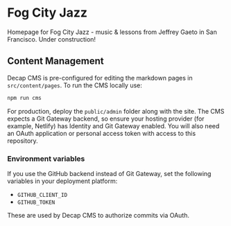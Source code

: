 # Fog City Jazz

Homepage for Fog City Jazz - music & lessons from Jeffrey Gaeto in San Francisco. Under construction!

## Content Management

Decap CMS is pre-configured for editing the markdown pages in `src/content/pages`.
To run the CMS locally use:

```bash
npm run cms
```

For production, deploy the `public/admin` folder along with the site. The CMS
expects a Git Gateway backend, so ensure your hosting provider (for example,
Netlify) has Identity and Git Gateway enabled. You will also need an OAuth
application or personal access token with access to this repository.

### Environment variables

If you use the GitHub backend instead of Git Gateway, set the following
variables in your deployment platform:

- `GITHUB_CLIENT_ID`
- `GITHUB_TOKEN`

These are used by Decap CMS to authorize commits via OAuth.

